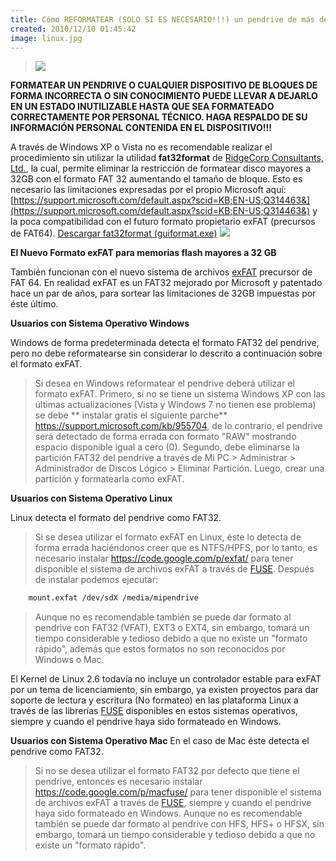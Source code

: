 ```yaml
---
title: Cómo REFORMATEAR (SOLO SI ES NECESARIO!!!) un pendrive de más de 32 GB
created: 2010/12/10 01:45:42
image: linux.jpg
---
```


> ![](https://blog.olafrv.com/wp-content/uploads/2010/11/dialog_warning.png)

**FORMATEAR UN PENDRIVE O CUALQUIER DISPOSITIVO DE BLOQUES DE FORMA INCORRECTA O SIN CONOCIMIENTO PUEDE LLEVAR A DEJARLO EN UN ESTADO INUTILIZABLE HASTA QUE SEA FORMATEADO CORRECTAMENTE POR PERSONAL TÉCNICO. HAGA RESPALDO DE SU INFORMACIÓN PERSONAL CONTENIDA EN EL DISPOSITIVO!!!**

A través de Windows XP o Vista no es recomendable realizar el procedimiento sin utilizar la utilidad **fat32format** de [RidgeCorp Consultants, Ltd.](https://www.ridgecrop.demon.co.uk/index.htm), la cual, permite eliminar la restricción de formatear disco mayores a 32GB con el formato FAT 32 aumentando el tamaño de bloque. Esto es necesario las limitaciones expresadas por el propio Microsoft aquí: [https://support.microsoft.com/default.aspx?scid=KB;EN-US;Q314463&](https://support.microsoft.com/default.aspx?scid=KB;EN-US;Q314463&) y la poca compatibilidad con el futuro formato propietario exFAT (precursos de FAT64). [Descargar fat32format (guiformat.exe)](https://blog.olafrv.com/wp-content/uploads/2010/11/guiformat.exe) ![](https://blog.olafrv.com/wp-content/uploads/2010/11/guiformat-243x300.png)   


**El Nuevo Formato exFAT para memorias flash mayores a 32 GB** 

También funcionan con el nuevo sistema de archivos [exFAT](https://es.wikipedia.org/wiki/ExFAT) precursor de FAT 64. En realidad exFAT es un FAT32 mejorado por Microsoft y patentado hace un par de años, para sortear las limitaciones de 32GB impuestas por éste último.   


**Usuarios con Sistema Operativo Windows**

Windows de forma predeterminada detecta el formato FAT32 del pendrive, pero no debe reformatearse sin considerar lo descrito a continuación sobre el formato exFAT. 

> Si desea en Windows reformatear el pendrive deberá utilizar el formato exFAT. Primero, si no se tiene un sistema Windows XP con las últimas actualizaciones (Vista y Windows 7 no tienen ese problema) se debe ** instalar gratis el siguiente parche** <https://support.microsoft.com/kb/955704>, de lo contrario, el pendrive será detectado de forma errada con formato "RAW" mostrando espacio disponible igual a cero (0). Segundo, debe eliminarse la partición FAT32 del pendrive a través de Mi PC > Administrar > Administrador de Discos Lógico > Eliminar Partición. Luego, crear una partición y formatearla como exFAT. 

**Usuarios con Sistema Operativo Linux**

Linux detecta el formato del pendrive como FAT32.

> Si se desea utilizar el formato exFAT en Linux, éste lo detecta de forma errada haciéndonos creer que es NTFS/HPFS, por lo tanto, es necesario instalar <https://code.google.com/p/exfat/> para tener disponible el sistema de archivos exFAT a través de [FUSE](https://fuse.sourceforge.net/). Después de instalar podemos ejecutar:

```bash
    mount.exfat /dev/sdX /media/mipendrive
```

> Aunque no es recomendable también se puede dar formato al pendrive con FAT32 (VFAT), EXT3 o EXT4, sin embargo, tomará un tiempo considerable y tedioso debido a que no existe un "formato rápido", además que estos formatos no son reconocidos por Windows o Mac.

El Kernel de Linux 2.6 todavía no incluye un controlador estable para exFAT por un tema de licenciamiento, sin embargo, ya existen proyectos para dar soporte de lectura y escritura (No formateo) en las plataforma Linux a través de las librerías [FUSE](https://fuse.sourceforge.net/) disponibles en estos sistemas operativos, siempre y cuando el pendrive haya sido formateado en Windows.

**Usuarios con Sistema Operativo Mac** En el caso de Mac éste detecta el pendrive como FAT32. 

> Si no se desea utilizar el formato FAT32 por defecto que tiene el pendrive, entonces es necesario instalar <https://code.google.com/p/macfuse/> para tener disponible el sistema de archivos exFAT a través de [FUSE](https://fuse.sourceforge.net/), siempre y cuando el pendrive haya sido formateado en Windows. Aunque no es recomendable también se puede dar formato al pendrive con HFS, HFS+ o HFSX, sin embargo, tomará un tiempo considerable y tedioso debido a que no existe un "formato rápido".
